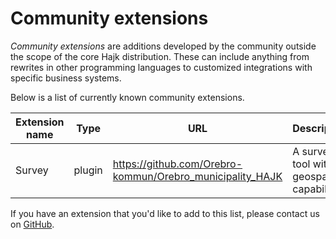 # Community extensions

_Community extensions_ are additions developed by the community outside the scope of the core Hajk distribution. These can include anything from rewrites in other programming languages to customized integrations with specific business systems.

Below is a list of currently known community extensions.

| Extension name | Type   | URL                                                       | Description                                 |
| -------------- | ------ | --------------------------------------------------------- | ------------------------------------------- |
| Survey         | plugin | https://github.com/Orebro-kommun/Orebro_municipality_HAJK | A survey tool with geospatial capabilities. |

If you have an extension that you'd like to add to this list, please contact us on [GitHub](https://github.com/hajkmap/Hajk/issues).
